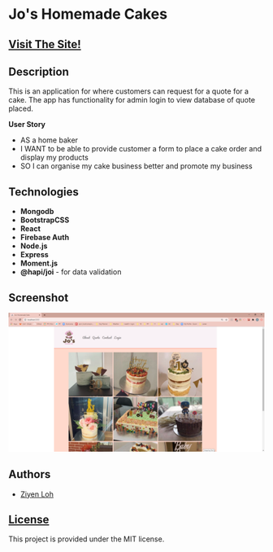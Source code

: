 # Jo's Homemade Cakes
## [Visit The Site!](https://jos-homemade-cakes.herokuapp.com/)

## Description

This is an application for where customers can request for a quote for a cake. The app has functionality for admin login to view database of quote placed. 

**User Story**
* AS a home baker
* I WANT to be able to provide customer a form to place a cake order and display my products
* SO I can organise my cake business better and promote my business


## Technologies

* **Mongodb** 
* **BootstrapCSS**
* **React**
* **Firebase Auth**
* **Node.js**
* **Express**
* **Moment.js**
* **@hapi/joi** - for data validation

## Screenshot

![Screenshot](screenshot1.PNG)

## Authors

* [Ziyen Loh](https://github.com/zyloh89)


## [License](LICENSE.md)

This project is provided under the MIT license.
